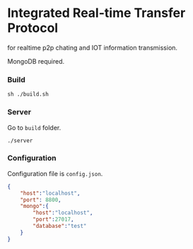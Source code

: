 # Integrated Real-time Transfer Protocol

for realtime p2p chating and IOT information transmission.

MongoDB required.

### Build
```shell
sh ./build.sh
```

### Server

Go to `build` folder.
```shell
./server
```

### Configuration
Configuration file is `config.json`.
```json
{
    "host":"localhost",
    "port": 8800,
    "mongo":{
        "host":"localhost",
        "port":27017,
        "database":"test"
    }
}
```
